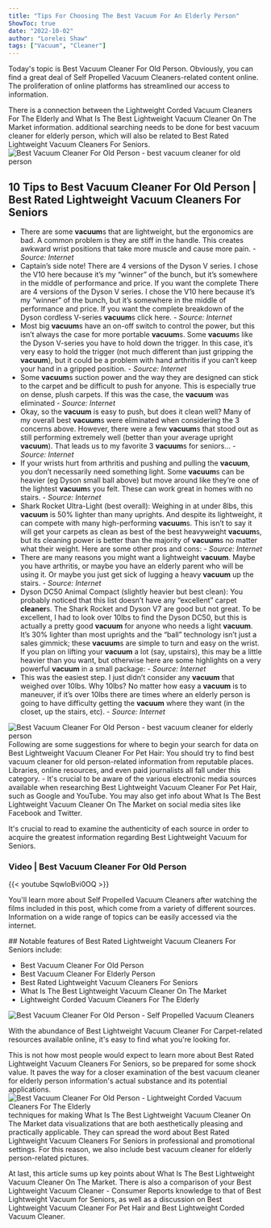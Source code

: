 ```yaml
---
title: "Tips For Choosing The Best Vacuum For An Elderly Person"
ShowToc: true 
date: "2022-10-02"
author: "Lorelei Shaw" 
tags: ["Vacuum", "Cleaner"]
---
```


	
Today's topic is Best Vacuum Cleaner For Old Person. Obviously, you can find a great deal of Self Propelled Vacuum Cleaners-related content online. The proliferation of online platforms has streamlined our access to information.

There is a connection between the Lightweight Corded Vacuum Cleaners For The Elderly and What Is The Best Lightweight Vacuum Cleaner On The Market information. additional searching needs to be done for best vacuum cleaner for elderly person, which will also be related to Best Rated Lightweight Vacuum Cleaners For Seniors.
<img loading="lazy" src="http://1.bp.blogspot.com/_eyYqbjq5G4E/TIhIf7B79kI/AAAAAAAAAFQ/c4_1e06u724/w1200-h630-p-k-no-nu/Dyson2.jpg" onerror="this.onerror=null;this.src='https://blogger.googleusercontent.com/img/a/AVvXsEhe7F7TRXHtjiKvHb5vS7DmnxvpHiDyoYyYvm1nHB3Qp2_w3BnM6A2eq4v7FYxCC9bfZt3a9vIMtAYEKUiaDQbHMg-ViyGmRIj39MLp0bGFfgfYw1Dc9q_H-T0wiTm3l0Uq42dETrN9eC8aGJ9_IORZsxST1AcLR7np1koOfcc7tnHa4S8Mwz_xD9d0=s16000';" alt="Best Vacuum Cleaner For Old Person - best vacuum cleaner for old person" >

## 10 Tips to Best Vacuum Cleaner For Old Person | Best Rated Lightweight Vacuum Cleaners For Seniors
-   There are some **vacuum**s that are lightweight, but the ergonomics are bad. A common problem is they are stiff in the handle. This creates awkward wrist positions that take more muscle and cause more pain. - <cite>Source: Internet</cite>
-   Captain’s side note! There are 4 versions of the Dyson V series. I chose the V10 here because it’s my “winner” of the bunch, but it’s somewhere in the middle of performance and price. If you want the complete There are 4 versions of the Dyson V series. I chose the V10 here because it’s my “winner” of the bunch, but it’s somewhere in the middle of performance and price. If you want the complete breakdown of the Dyson cordless V-series **vacuum**s click here. - <cite>Source: Internet</cite>
-   Most big **vacuum**s have an on-off switch to control the power, but this isn’t always the case for more portable **vacuum**s. Some **vacuum**s like the Dyson V-series you have to hold down the trigger. In this case, it’s very easy to hold the trigger (not much different than just gripping the **vacuum**), but it could be a problem with hand arthritis if you can’t keep your hand in a gripped position. - <cite>Source: Internet</cite>
-   Some **vacuum**s suction power and the way they are designed can stick to the carpet and be difficult to push for anyone. This is especially true on dense, plush carpets. If this was the case, the **vacuum** was eliminated - <cite>Source: Internet</cite>
-   Okay, so the **vacuum** is easy to push, but does it clean well? Many of my overall best **vacuum**s were eliminated when considering the 3 concerns above. However, there were a few **vacuum**s that stood out as still performing extremely well (better than your average upright **vacuum**). That leads us to my favorite 3 **vacuum**s for seniors… - <cite>Source: Internet</cite>
-   If your wrists hurt from arthritis and pushing and pulling the **vacuum**, you don’t necessarily need something light. Some **vacuum**s can be heavier (eg Dyson small ball above) but move around like they’re one of the lightest **vacuum**s you felt. These can work great in homes with no stairs. - <cite>Source: Internet</cite>
-   Shark Rocket Ultra-Light (best overall): Weighing in at under 8lbs, this **vacuum** is 50% lighter than many uprights. And despite its lightweight, it can compete with many high-performing **vacuum**s. This isn’t to say it will get your carpets as clean as best of the best heavyweight **vacuum**s, but its cleaning power is better than the majority of **vacuum**s no matter what their weight. Here are some other pros and cons: - <cite>Source: Internet</cite>
-   There are many reasons you might want a lightweight **vacuum**. Maybe you have arthritis, or maybe you have an elderly parent who will be using it. Or maybe you just get sick of lugging a heavy **vacuum** up the stairs. - <cite>Source: Internet</cite>
-   Dyson DC50 Animal Compact (slightly heavier but best clean): You probably noticed that this list doesn’t have any “excellent” carpet **cleaner**s. The Shark Rocket and Dyson V7 are good but not great. To be excellent, I had to look over 10lbs to find the Dyson DC50, but this is actually a pretty good **vacuum** for anyone who needs a light **vacuum**. It’s 30% lighter than most uprights and the “ball” technology isn’t just a sales gimmick; these **vacuum**s are simple to turn and easy on the wrist. If you plan on lifting your **vacuum** a lot (say, upstairs), this may be a little heavier than you want, but otherwise here are some highlights on a very powerful **vacuum** in a small package: - <cite>Source: Internet</cite>
-   This was the easiest step. I just didn’t consider any **vacuum** that weighed over 10lbs. Why 10lbs? No matter how easy a **vacuum** is to maneuver, if it’s over 10lbs there are times where an elderly person is going to have difficulty getting the **vacuum** where they want (in the closet, up the stairs, etc). - <cite>Source: Internet</cite>


<img loading="lazy" src="https://www.graphicdesignjunction.com/wp-content/uploads/2012/07/printads-38.jpg" onerror="this.onerror=null;this.src='https://blogger.googleusercontent.com/img/a/AVvXsEhe7F7TRXHtjiKvHb5vS7DmnxvpHiDyoYyYvm1nHB3Qp2_w3BnM6A2eq4v7FYxCC9bfZt3a9vIMtAYEKUiaDQbHMg-ViyGmRIj39MLp0bGFfgfYw1Dc9q_H-T0wiTm3l0Uq42dETrN9eC8aGJ9_IORZsxST1AcLR7np1koOfcc7tnHa4S8Mwz_xD9d0=s16000';" alt="Best Vacuum Cleaner For Old Person - best vacuum cleaner for elderly person" >
Following are some suggestions for where to begin your search for data on Best Lightweight Vacuum Cleaner For Pet Hair:
You should try to find best vacuum cleaner for old person-related information from reputable places. Libraries, online resources, and even paid journalists all fall under this category.
- It's crucial to be aware of the various electronic media sources available when researching Best Lightweight Vacuum Cleaner For Pet Hair, such as Google and YouTube. You may also get info about What Is The Best Lightweight Vacuum Cleaner On The Market on social media sites like Facebook and Twitter.

It's crucial to read to examine the authenticity of each source in order to acquire the greatest information regarding Best Lightweight Vacuum for Seniors.

### Video | Best Vacuum Cleaner For Old Person
{{< youtube SqwloBvi0OQ >}} 

You'll learn more about Self Propelled Vacuum Cleaners after watching the films included in this post, which come from a variety of different sources. Information on a wide range of topics can be easily accessed via the internet.
<script async="async" data-cfasync="false" src="//normallydemandedalter.com/fe63df3c5408708b15d8dc3d9b206b31/invoke.js"></script>
<div id="container-fe63df3c5408708b15d8dc3d9b206b31"></div>
## Notable features of Best Rated Lightweight Vacuum Cleaners For Seniors include:

- Best Vacuum Cleaner For Old Person
- Best Vacuum Cleaner For Elderly Person
- Best Rated Lightweight Vacuum Cleaners For Seniors
- What Is The Best Lightweight Vacuum Cleaner On The Market
- Lightweight Corded Vacuum Cleaners For The Elderly

 <img loading="lazy" src="http://i.huffpost.com/gen/1978699/original.jpg" onerror="this.onerror=null;this.src='https://blogger.googleusercontent.com/img/a/AVvXsEhe7F7TRXHtjiKvHb5vS7DmnxvpHiDyoYyYvm1nHB3Qp2_w3BnM6A2eq4v7FYxCC9bfZt3a9vIMtAYEKUiaDQbHMg-ViyGmRIj39MLp0bGFfgfYw1Dc9q_H-T0wiTm3l0Uq42dETrN9eC8aGJ9_IORZsxST1AcLR7np1koOfcc7tnHa4S8Mwz_xD9d0=s16000';" alt="Best Vacuum Cleaner For Old Person - Self Propelled Vacuum Cleaners" >

With the abundance of Best Lightweight Vacuum Cleaner For Carpet-related resources available online, it's easy to find what you're looking for.

This is not how most people would expect to learn more about Best Rated Lightweight Vacuum Cleaners For Seniors, so be prepared for some shock value. It paves the way for a closer examination of the best vacuum cleaner for elderly person information's actual substance and its potential applications.
<img loading="lazy" src="https://i.pinimg.com/originals/3d/ac/23/3dac23ee09ccb82e91eb697ca669e167.jpg" onerror="this.onerror=null;this.src='https://blogger.googleusercontent.com/img/a/AVvXsEhe7F7TRXHtjiKvHb5vS7DmnxvpHiDyoYyYvm1nHB3Qp2_w3BnM6A2eq4v7FYxCC9bfZt3a9vIMtAYEKUiaDQbHMg-ViyGmRIj39MLp0bGFfgfYw1Dc9q_H-T0wiTm3l0Uq42dETrN9eC8aGJ9_IORZsxST1AcLR7np1koOfcc7tnHa4S8Mwz_xD9d0=s16000';" alt="Best Vacuum Cleaner For Old Person - Lightweight Corded Vacuum Cleaners For The Elderly" >
techniques for making What Is The Best Lightweight Vacuum Cleaner On The Market data visualizations that are both aesthetically pleasing and practically applicable. They can spread the word about Best Rated Lightweight Vacuum Cleaners For Seniors in professional and promotional settings. For this reason, we also include best vacuum cleaner for elderly person-related pictures.

At last, this article sums up key points about What Is The Best Lightweight Vacuum Cleaner On The Market. There is also a comparison of your Best Lightweight Vacuum Cleaner - Consumer Reports knowledge to that of Best Lightweight Vacuum for Seniors, as well as a discussion on Best Lightweight Vacuum Cleaner For Pet Hair and Best Lightweight Corded Vacuum Cleaner.
	
	

